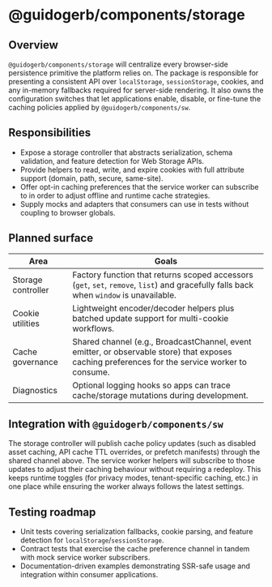 # @guidogerb/components/storage

## Overview

`@guidogerb/components/storage` will centralize every browser-side persistence primitive the platform relies on. The package is
responsible for presenting a consistent API over `localStorage`, `sessionStorage`, cookies, and any in-memory fallbacks required
for server-side rendering. It also owns the configuration switches that let applications enable, disable, or fine-tune the
caching policies applied by `@guidogerb/components/sw`.

## Responsibilities

- Expose a storage controller that abstracts serialization, schema validation, and feature detection for Web Storage APIs.
- Provide helpers to read, write, and expire cookies with full attribute support (domain, path, secure, same-site).
- Offer opt-in caching preferences that the service worker can subscribe to in order to adjust offline and runtime cache
  strategies.
- Supply mocks and adapters that consumers can use in tests without coupling to browser globals.

## Planned surface

| Area | Goals |
| --- | --- |
| Storage controller | Factory function that returns scoped accessors (`get`, `set`, `remove`, `list`) and gracefully falls back when `window` is unavailable. |
| Cookie utilities | Lightweight encoder/decoder helpers plus batched update support for multi-cookie workflows. |
| Cache governance | Shared channel (e.g., BroadcastChannel, event emitter, or observable store) that exposes caching preferences for the service worker to consume. |
| Diagnostics | Optional logging hooks so apps can trace cache/storage mutations during development. |

## Integration with `@guidogerb/components/sw`

The storage controller will publish cache policy updates (such as disabled asset caching, API cache TTL overrides, or prefetch
manifests) through the shared channel above. The service worker helpers will subscribe to those updates to adjust their caching
behaviour without requiring a redeploy. This keeps runtime toggles (for privacy modes, tenant-specific caching, etc.) in one
place while ensuring the worker always follows the latest settings.

## Testing roadmap

- Unit tests covering serialization fallbacks, cookie parsing, and feature detection for `localStorage`/`sessionStorage`.
- Contract tests that exercise the cache preference channel in tandem with mock service worker subscribers.
- Documentation-driven examples demonstrating SSR-safe usage and integration within consumer applications.
